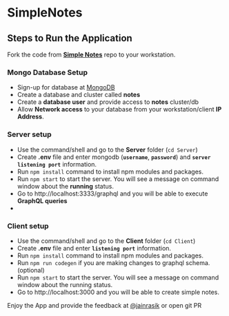# SimpleNotes

## Steps to Run the Application

Fork the code from **[Simple Notes](https://github.com/rasikjain/SimpleNotes)** repo to your workstation.

 ### Mongo Database Setup
 - Sign-up for database at [MongoDB](https://account.mongodb.com/account/login)
 - Create a database and cluster called **notes**
 - Create a **database user** and provide access to **notes** cluster/db
 - Allow **Network access** to your database from your workstation/client **IP Address**.
 
 ### Server setup
 
 - Use the command/shell and go to the **Server** folder (`cd Server`)
 - Create **.env** file and enter mongodb (**`username`**, **`password`**) and **`server listening port`** information.
 - Run `npm install` command to install npm modules and packages.
 - Run `npm start` to start the server. You will see a message on command window about the **running** status.
 - Go to http://localhost:3333/graphql and you will be able to execute **GraphQL queries**
 - 
 ### Client setup
 - Use the command/shell and go to the **Client** folder (`cd Client`)
 - Create **.env** file and enter **`listening port`** information.
 - Run `npm install` command to install npm modules and packages.
 - Run `npm run codegen` if you are making changes to graphql schema. (optional)
 - Run `npm start` to start the server. You will see a message on command window about the running status.
 - Go to http://localhost:3000 and you will be able to create simple notes.
 

Enjoy the App and provide the feedback at [@jainrasik](https://twitter.com/jainrasik) or open git PR
